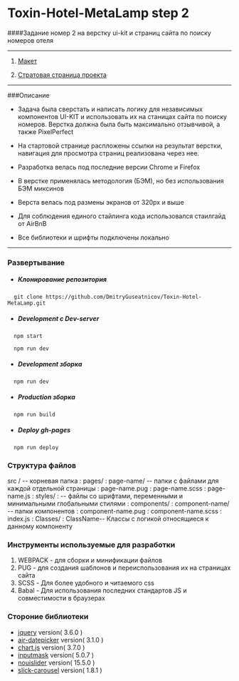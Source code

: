 # Toxin-Hotel-MetaLamp step 2
####Задание номер 2 на верстку ui-kit и страниц сайта по поиску номеров отеля 

----------
1. [Макет](https://www.figma.com/file/MumYcKVk9RkKZEG6dR5E3A/MetaLamp-(former-FSD)-frontend-education-program.-The-2nd-task?node-id=0%3A1)

2. [Стратовая страница проекта](https://dmitryguseatnicov.github.io/Toxin-Hotel-MetaLamp/)

----------

###Описание 
+ Задача была сверстать и написать логику для независимых компонентов UI-KIT и использовать их на станицах сайта по поиску номеров. Верстка должна была быть максимально отзывчивой, a также PixelPerfect

+ На стартовой странице распложены ссылки на результат верстки, навигация для просмотра страниц реализована через нее. 

+ Разработка велась под последние версии Chrome и Firefox

+ В верстке применялась методология (БЭМ), но без использования БЭМ миксинов 

+ Верста велась под размены экранов от 320px и выше

+ Для соблюдения единого стайлинга кода использовался стаилгайд от AirBnB

+ Все библиотеки и шрифты подключены локально 

----------


### Развертывание 
  * ##### Клонирование репозитория
```
  git clone https://github.com/DmitryGuseatnicov/Toxin-Hotel-MetaLamp.git
```
 * ##### Development c Dev-server
```
  npm start
```
```
  npm run dev
```
 * ##### Development зборка 
```
  npm run dev
```
 * ##### Production зборка
```
  npm run build
```
 * ##### Deploy gh-pages
```
  npm run deploy
```
 
### Структура файлов
  src / -- корневая папка 
    : pages/ 
      : page-name/ -- папки с файлами для каждой отдельной страницы
        : page-name.pug
        : page-name.scss
        : page-name.js
    : styles/
      : -- файлы со шрифтами, переменными и минимальными  глобальными стилями
    : components/
      : component-name/ -- папки компонентов
        :  component-name.pug
        :  component-name.scss
        :  index.js
        : Classes/
          : ClassName-- Классы с логикой относящиеся к данному компоненту
          
### Инструменты используемые для разработки 
  1. WEBPACK - для сборки и минификации файлов
  2. PUG - для создания шаблонов и переиспользования их на страницах сайта
  3. SCSS - Для более удобного и читаемого css
  4. Babal - Для использования последних стандартов JS и совместимости в браузерах

### Стороние библиотеки 
  + [jquery](https://github.com/jquery/jquery)  version( 3.6.0 )
  + [air-datepicker](https://github.com/t1m0n/air-datepicker) version( 3.1.0 )
  + [chart.js](https://www.chartjs.org/) version( 3.7.0 )
  + [inputmask](https://github.com/RobinHerbots/Inputmask) version( 5.0.7 )
  + [nouislider](https://github.com/leongersen/noUiSlider) version(  15.5.0 )
  + [slick-carousel](https://github.com/kenwheeler/slick) version( 1.8.1 )